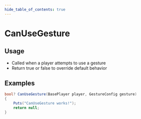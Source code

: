 ```yaml
---
hide_table_of_contents: true
---
```


# CanUseGesture

## Usage

* Called when a player attempts to use a gesture
* Return true or false to override default behavior

## Examples

```csharp title=""
bool? CanUseGesture(BasePlayer player, GestureConfig gesture)
{
    Puts("CanUseGesture works!");
    return null;
}
```
